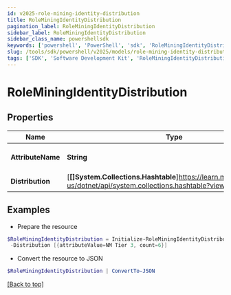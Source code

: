 ```yaml
---
id: v2025-role-mining-identity-distribution
title: RoleMiningIdentityDistribution
pagination_label: RoleMiningIdentityDistribution
sidebar_label: RoleMiningIdentityDistribution
sidebar_class_name: powershellsdk
keywords: ['powershell', 'PowerShell', 'sdk', 'RoleMiningIdentityDistribution', 'V2025RoleMiningIdentityDistribution'] 
slug: /tools/sdk/powershell/v2025/models/role-mining-identity-distribution
tags: ['SDK', 'Software Development Kit', 'RoleMiningIdentityDistribution', 'V2025RoleMiningIdentityDistribution']
---
```



# RoleMiningIdentityDistribution

## Properties

Name | Type | Description | Notes
------------ | ------------- | ------------- | -------------
**AttributeName** | **String** | Id of the potential role | [optional] 
**Distribution** | [**[]System.Collections.Hashtable**]https://learn.microsoft.com/en-us/dotnet/api/system.collections.hashtable?view=net-9.0 |  | [optional] 

## Examples

- Prepare the resource
```powershell
$RoleMiningIdentityDistribution = Initialize-RoleMiningIdentityDistribution  -AttributeName department `
 -Distribution [{attributeValue=NM Tier 3, count=6}]
```

- Convert the resource to JSON
```powershell
$RoleMiningIdentityDistribution | ConvertTo-JSON
```


[[Back to top]](#) 

